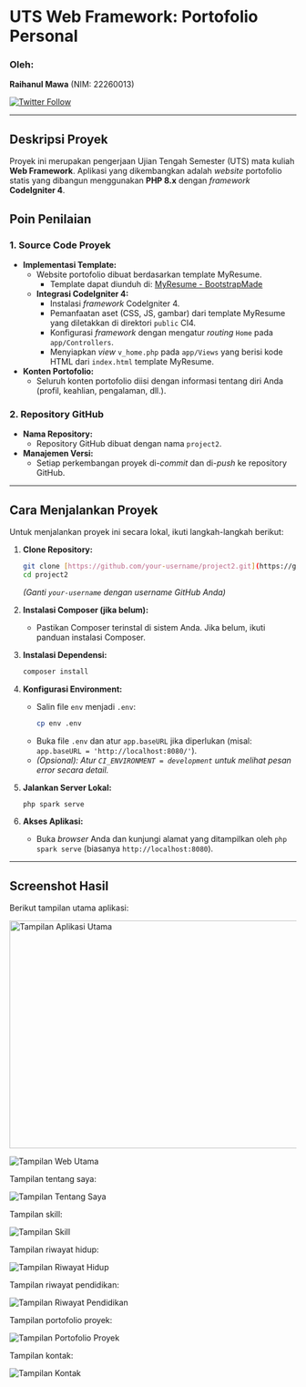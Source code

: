 # UTS Web Framework: Portofolio Personal

### Oleh:
**Raihanul Mawa** (NIM: 22260013)

[![Twitter Follow](https://img.shields.io/twitter/follow/mwrayhan22?style=social)](https://x.com/mwrayhan22)

---

## Deskripsi Proyek

Proyek ini merupakan pengerjaan Ujian Tengah Semester (UTS) mata kuliah **Web Framework**. Aplikasi yang dikembangkan adalah *website* portofolio statis yang dibangun menggunakan **PHP 8.x** dengan *framework* **CodeIgniter 4**.

## Poin Penilaian

### 1. Source Code Proyek

* **Implementasi Template:**
    * Website portofolio dibuat berdasarkan template MyResume.
        * Template dapat diunduh di: [MyResume - BootstrapMade](https://bootstrapmade.com/free-html-bootstrap-template-my-resume/)
    * **Integrasi CodeIgniter 4:**
        * Instalasi *framework* CodeIgniter 4.
        * Pemanfaatan aset (CSS, JS, gambar) dari template MyResume yang diletakkan di direktori `public` CI4.
        * Konfigurasi *framework* dengan mengatur *routing* `Home` pada `app/Controllers`.
        * Menyiapkan *view* `v_home.php` pada `app/Views` yang berisi kode HTML dari `index.html` template MyResume.
* **Konten Portofolio:**
    * Seluruh konten portofolio diisi dengan informasi tentang diri Anda (profil, keahlian, pengalaman, dll.).

### 2. Repository GitHub

* **Nama Repository:**
    * Repository GitHub dibuat dengan nama `project2`.
* **Manajemen Versi:**
    * Setiap perkembangan proyek di-*commit* dan di-*push* ke repository GitHub.

---

## Cara Menjalankan Proyek 

Untuk menjalankan proyek ini secara lokal, ikuti langkah-langkah berikut:

1.  **Clone Repository:**
    ```bash
    git clone [https://github.com/your-username/project2.git](https://github.com/your-username/project2.git)
    cd project2
    ```
    *(Ganti `your-username` dengan username GitHub Anda)*

2.  **Instalasi Composer (jika belum):**
    * Pastikan Composer terinstal di sistem Anda. Jika belum, ikuti panduan instalasi Composer.

3.  **Instalasi Dependensi:**
    ```bash
    composer install
    ```

4.  **Konfigurasi Environment:**
    * Salin file `env` menjadi `.env`:
        ```bash
        cp env .env
        ```
    * Buka file `.env` dan atur `app.baseURL` jika diperlukan (misal: `app.baseURL = 'http://localhost:8080/'`).
    * *(Opsional): Atur `CI_ENVIRONMENT = development` untuk melihat pesan error secara detail.*

5.  **Jalankan Server Lokal:**
    ```bash
    php spark serve
    ```

6.  **Akses Aplikasi:**
    * Buka *browser* Anda dan kunjungi alamat yang ditampilkan oleh `php spark serve` (biasanya `http://localhost:8080`).

---

## Screenshot Hasil

Berikut tampilan utama aplikasi:

<img src="assets/screenshot/ss1.png" alt="Tampilan Aplikasi Utama" width="600" height="400">

![Tampilan Web Utama](assets/screenshot/ss1.png "Screenshot Tampilan Awal")

Tampilan tentang saya:

![Tampilan Tentang Saya](assets/screenshot/ss2.png)

Tampilan skill:

![Tampilan Skill](assets/screenshot/ss3.png)

Tampilan riwayat hidup:

![Tampilan Riwayat Hidup](assets/screenshot/ss4.png)

Tampilan riwayat pendidikan:

![Tampilan Riwayat Pendidikan](assets/screenshot/ss5.png)

Tampilan portofolio proyek:

![Tampilan Portofolio Proyek](assets/screenshot/ss6.png)

Tampilan kontak:

![Tampilan Kontak](assets/screenshot/ss7.png)